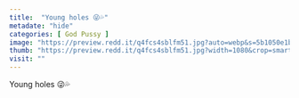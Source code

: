 ```yaml
---
title:  "Young holes 😜💦"
metadate: "hide"
categories: [ God Pussy ]
image: "https://preview.redd.it/q4fcs4sblfm51.jpg?auto=webp&s=5b1050e1b3a15dd5820173ba8bfade9629eb8616"
thumb: "https://preview.redd.it/q4fcs4sblfm51.jpg?width=1080&crop=smart&auto=webp&s=3b6387527227f8dc03f180dc044366803148d89b"
visit: ""
---
```

Young holes 😜💦
